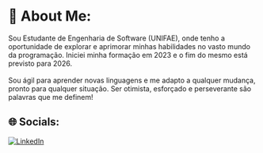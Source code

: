 # 💫 About Me:
Sou Estudante de Engenharia de Software (UNIFAE), onde tenho a oportunidade de explorar e aprimorar minhas habilidades no vasto mundo da programação. Iniciei minha formação em 2023 e o fim do mesmo está previsto para 2026.<br><br>Sou ágil para aprender novas linguagens e me adapto a qualquer mudança, pronto para qualquer situação. Ser otimista, esforçado e perseverante são palavras que me definem!


## 🌐 Socials:
[![LinkedIn](https://img.shields.io/badge/LinkedIn-%230077B5.svg?logo=linkedin&logoColor=white)](https://linkedin.com/in/https://www.linkedin.com/in/gabriel-celestino-rodrigues/) 


